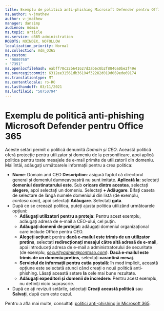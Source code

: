 ```yaml
---
title: Exemplu de politică anti-phishing Microsoft Defender pentru Office 365
ms.author: v-jmathew
author: v-jmathew
manager: dansimp
audience: Admin
ms.topic: article
ms.service: o365-administration
ROBOTS: NOINDEX, NOFOLLOW
localization_priority: Normal
ms.collection: Adm_O365
ms.custom:
- "9000760"
- "7391"
ms.openlocfilehash: eabff70c22b641627d3ab6c0b2f8846a0be2f49e
ms.sourcegitcommit: 6312ee31561db36104f32282d019d069ede69174
ms.translationtype: MT
ms.contentlocale: ro-RO
ms.lasthandoff: 03/11/2021
ms.locfileid: "50750794"
---
```

# <a name="example-microsoft-defender-for-office-365-anti-phishing-policy"></a>Exemplu de politică anti-phishing Microsoft Defender pentru Office 365

Aceste setări permit o politică denumită *Domain și CEO*. Această politică oferă protecție pentru utilizator și domeniu de la personificare, apoi aplică politica pentru toate mesajele de e-mail primite de utilizatorii din domeniu. Mai întâi, adăugați următoarele informații pentru a crea politica:

- **Nume**: Domain and CEO **Description**: asigură faptul că directorul general și domeniul dumneavoastră nu sunt imitate.
  **Aplicată la**: selectați **domeniul destinatarului este**. Sub **oricare dintre acestea**, selectați **alegere**, apoi selectați un domeniu. Selectați **+ Adăugare**. Bifați caseta de selectare de lângă numele domeniului din listă (de exemplu, *contoso.com*), apoi selectați **Adăugare**. Selectați **gata**.
- După ce se creează politica, puteți ajusta politica utilizând următoarele opțiuni:
  - **Adăugați utilizatori pentru a proteja:** Pentru acest exemplu, adăugați adresa de e-mail a CEO-ului, cel puțin.
  - **Adăugați domenii de protejat**: adăugați domeniul organizațional care include Office pentru CEO.
  - **Alegeți acțiuni**: pentru **dacă e-mailul este trimis de un utilizator pretins**, selectați **redirecționați mesajul către altă adresă de e-mail**, apoi introduceți adresa de e-mail a administratorului de securitate (de exemplu, *securityadmin@contoso.com*). **Dacă e-mailul este trimis de un domeniu pretins**, selectați **carantină mesaj**.
  - **Serviciul de informații pentru cutia poștală**: în mod implicit, această opțiune este selectată atunci când creați o nouă politică anti-phishing. Lăsați această setare **la** cele mai bune rezultate.
  - **Adăugați expeditori și domenii de încredere:** Pentru acest exemplu, nu definiți nicio suprascrie.
- După ce ați revizuit setările, selectați **Creați această politică** sau **Salvați**, după cum este cazul.

Pentru a afla mai multe, consultați [politici anti-phishing în Microsoft 365](https://go.microsoft.com/fwlink/?linkid=2092235).
